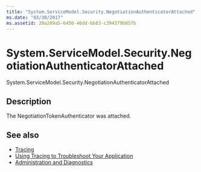 ```yaml
---
title: "System.ServiceModel.Security.NegotiationAuthenticatorAttached"
ms.date: "03/30/2017"
ms.assetid: 20a289a5-6450-46dd-bb83-c394379b857b
---
```

# System.ServiceModel.Security.NegotiationAuthenticatorAttached
System.ServiceModel.Security.NegotiationAuthenticatorAttached  
  
## Description  
 The NegotiationTokenAuthenticator was attached.  
  
## See also

- [Tracing](../../../../../docs/framework/wcf/diagnostics/tracing/index.md)
- [Using Tracing to Troubleshoot Your Application](../../../../../docs/framework/wcf/diagnostics/tracing/using-tracing-to-troubleshoot-your-application.md)
- [Administration and Diagnostics](../../../../../docs/framework/wcf/diagnostics/index.md)
